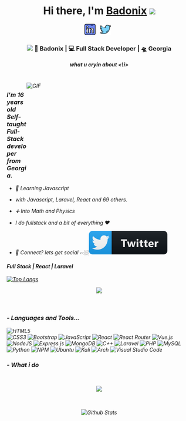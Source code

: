 <div align="center">
   <h1>Hi there, I'm <a href="https://github.com/Badonix">Badonix</a> <img src="https://media.giphy.com/media/hvRJCLFzcasrR4ia7z/giphy.gif" width="24px"> </h1>

</div>

<p align='center'>
<a href="https://linkedin.com/in/nickdanelia"><img height="30" src="https://raw.githubusercontent.com/8bithemant/8bithemant/master/linkedin.png?raw=true"></a>&nbsp;&nbsp;
<a href="https://twitter.com/badonix2300"><img height="30" src="https://raw.githubusercontent.com/8bithemant/8bithemant/master/twitter.png?raw=true"></a>&nbsp;&nbsp;
 </p>

<div align="center">
<h3><img src="https://media0.giphy.com/media/4H3Ii5eLChYul9p7NL/giphy.gif?cid=ecf05e470hioj2be2vudkr0hk1di6vnp8behm8eyrzj2synn&rid=giphy.gif&ct=g" width="30"> 🙎 Badonix | 💻 Full Stack Developer | 🛸 Georgia </h3>
</div>

 <h5 align="center">
   <i>what u cryin about <\i>
  </h5>
 
 
<br />
<img align="right" height="270px" width="450px" alt="GIF" src="https://i.gifer.com/origin/d6/d66620ccdb4aee4182879a2c07d393ef_w200.gif" />
<p align="center">
  <h3> I'm 16 years old Self-taught Full-Stack developer from Georgia.</h3>
</p>

- 🥀 Learning Javascript

- <i>with Javascript, Laravel, React and 69 others.</i>

- ➕ Into Math and Physics

- I do fullstack and a bit of everything :heart:

- 💬 Connect? lets get social 👉🏼[<img src="https://raw.githubusercontent.com/8bithemant/8bithemant/master/svg/social/twitter.svg" >](https://twitter.com/badonix2300)

 <p align="center">
  <h4> Full Stack | React | Laravel </h4>
   </p>

<!--  -->
 [![Top Langs](https://github-readme-stats.vercel.app/api/top-langs/?username=badonix&layout=compact)](https://github.com/anuraghazra/github-readme-stats)
<p align="center" >
<a href="https://github.com/anuraghazra/github-readme-stats"> 
    <img  src="https://github-readme-stats.vercel.app/api?username=badonix&&show_icons=true&theme=radical"/>
  </a>
  

</p>

<br />

### - Languages and Tools...


  <!-- For more icons please follow  https://github.com/MikeCodesDotNET/ColoredBadges -->
   ![HTML5](https://img.shields.io/badge/html5-%23E34F26.svg?style=for-the-badge&logo=html5&logoColor=white)
   <br>
   ![CSS3](https://img.shields.io/badge/css3-%231572B6.svg?style=for-the-badge&logo=css3&logoColor=white)
   ![Bootstrap](https://img.shields.io/badge/bootstrap-%23563D7C.svg?style=for-the-badge&logo=bootstrap&logoColor=white)
   ![JavaScript](https://img.shields.io/badge/javascript-%23323330.svg?style=for-the-badge&logo=javascript&logoColor=%23F7DF1E)
   ![React](https://img.shields.io/badge/react-%2320232a.svg?style=for-the-badge&logo=react&logoColor=%2361DAFB)
   ![React Router](https://img.shields.io/badge/React_Router-CA4245?style=for-the-badge&logo=react-router&logoColor=white)
   ![Vue.js](https://img.shields.io/badge/vuejs-%2335495e.svg?style=for-the-badge&logo=vuedotjs&logoColor=%234FC08D)
   ![NodeJS](https://img.shields.io/badge/node.js-6DA55F?style=for-the-badge&logo=node.js&logoColor=white)
   ![Express.js](https://img.shields.io/badge/express.js-%23404d59.svg?style=for-the-badge&logo=express&logoColor=%2361DAFB)
   ![MongoDB](https://img.shields.io/badge/MongoDB-%234ea94b.svg?style=for-the-badge&logo=mongodb&logoColor=white)
   ![C++](https://img.shields.io/badge/c++-%2300599C.svg?style=for-the-badge&logo=c%2B%2B&logoColor=white)
   ![Laravel](https://img.shields.io/badge/laravel-%23FF2D20.svg?style=for-the-badge&logo=laravel&logoColor=white)
   ![PHP](https://img.shields.io/badge/php-%23777BB4.svg?style=for-the-badge&logo=php&logoColor=white)
   ![MySQL](https://img.shields.io/badge/mysql-%2300f.svg?style=for-the-badge&logo=mysql&logoColor=white)
   ![Python](https://img.shields.io/badge/python-3670A0?style=for-the-badge&logo=python&logoColor=ffdd54)
   ![NPM](https://img.shields.io/badge/NPM-%23000000.svg?style=for-the-badge&logo=npm&logoColor=white)
   ![Ubuntu](https://img.shields.io/badge/Ubuntu-E95420?style=for-the-badge&logo=ubuntu&logoColor=white)
   ![Kali](https://img.shields.io/badge/Kali-268BEE?style=for-the-badge&logo=kalilinux&logoColor=white)
   ![Arch](https://img.shields.io/badge/Arch%20Linux-1793D1?logo=arch-linux&logoColor=fff&style=for-the-badge)
   ![Visual Studio Code](https://img.shields.io/badge/Visual%20Studio%20Code-0078d7.svg?style=for-the-badge&logo=visual-studio-code&logoColor=white)


### - What i do

<br />

<p align="center">
   <img src="https://media2.giphy.com/media/HscDLzkO8EOTmgkhQP/giphy.gif?cid=ecf05e470hioj2be2vudkr0hk1di6vnp8behm8eyrzj2synn&rid=giphy.gif&ct=g" />
   </p>
   
   
<br />

<p align="center">
        <img src="https://raw.githubusercontent.com/mayhemantt/mayhemantt/Update/svg/Bottom.svg" alt="Github Stats" />
</p>
